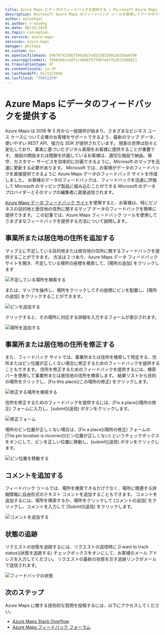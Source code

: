 ```yaml
---
title: Azure Maps にデータのフィードバックを提供する | Microsoft Azure Maps
description: Microsoft Azure Maps のフィードバック ツールを使用してデータのフィードバックを提供します。
author: walsehgal
ms.author: v-musehg
ms.date: 08/19/2019
ms.topic: conceptual
ms.service: azure-maps
services: azure-maps
manager: philmea
ms.custom: mvc
ms.openlocfilehash: 59670742586f596a817ad52383160a38358a6786
ms.sourcegitcommit: f9601bbccddfccddb6f577d6febf7b2b12988911
ms.translationtype: HT
ms.contentlocale: ja-JP
ms.lasthandoff: 01/12/2020
ms.locfileid: "75911379"
---
```

# <a name="provide-data-feedback-to-azure-maps"></a>Azure Maps にデータのフィードバックを提供する

Azure Maps は 2018 年 5 月から一般提供が始まり、さまざまなビジネス ユース ケースについて企業のお客様をサポートできるよう、最新のマップ データ、使いやすい REST API、強力な SDK が提供されています。 現実の世界は刻々と変化しており、事実に基づいたデジタル表現をお客様に提供することが重要です。 施設の開設または閉鎖を計画しているお客様は、適切な施設で納品、保守、カスタマー サービスを効率的に計画できるように、Microsoft のマップを迅速に更新する必要があります。 Microsoft では、お客様がデータのフィードバックを直接提供できるように Azure Maps データのフィードバック サイトを作成しました。 お客様のデータのフィードバックは、フィードバックを迅速に評価して Microsoft のマッピング製品に組み込むことができる Microsoft のデータ プロバイダーとそのマップの編集者に直接送信されます。  

[Azure Maps データ フィードバック サイト](https://feedback.azuremaps.com)を使用すると、お客様は、特にビジネスの目的地と居住地の住所に関するマップ データのフィードバックを簡単に提供できます。 この記事では、Azure Maps フィードバック ツールを使用してさまざまなフィードバックを提供する方法について説明します。

## <a name="add-a-business-place-or-a-residential-address"></a>事業所または居住地の住所を追加する 

マップ上に不足している目的地または居住地の住所に関するフィードバックを提供することができます。 方法は 2 つあり、Azure Maps データ フィードバック サイトを開き、不足している場所の座標を検索して、[場所の追加] をクリックします

  ![不足している場所を検索する](./media/how-to-use-feedback-tool/search-poi.png)

または、マップを操作し、場所をクリックしてその座標にピンを配置し、[場所の追加] をクリックすることができます。 

  ![ピンを追加する](./media/how-to-use-feedback-tool/add-poi.png)

クリックすると、その場所に対応する詳細を入力するフォームが表示されます。

  ![場所を追加する](./media/how-to-use-feedback-tool/add-a-place.png)

## <a name="fix-a-business-place-or-a-residential-address"></a>事業所または居住地の住所を修正する 

また、フィードバック サイトでは、事業所または住所を検索して特定する、住所またはピン位置が正しくない場合に修正するためのフィードバックを提供することもできます。 住所を修正するためのフィードバックを提供するには、検索バーを使用して事業所または居住地の住所を検索します。 結果リストから目的の場所をクリックし、[Fix this place]\(この場所の修正\) をクリックします。

  ![修正する場所を検索する](./media/how-to-use-feedback-tool/fix-place.png)

住所を修正するためのフィードバックを提供するには、[Fix a place]\(場所の修正\) フォームに入力し、[submit]\(送信\) ボタンをクリックします。

  ![修正フォーム](./media/how-to-use-feedback-tool/fix-form.png)

場所のピン位置が正しくない場合は、[Fix a place]\(場所の修正\) フォームの [The pin location is incorrect]\(ピン位置が正しくない\) というチェックボックスをオンにして、ピンを正しい位置に移動し、[submit]\(送信\) ボタンをクリックします。

  ![ピン位置を移動する](./media/how-to-use-feedback-tool/move-pin.png)

## <a name="add-a-comment"></a>コメントを追加する 

フィードバック ツールでは、場所を検索できるだけでなく、場所に関連する詳細情報に自由形式のテキスト コメントを追加することもできます。 コメントを追加するには、場所を検索するか、場所をクリックして [コメントの追加] をクリックし、コメントを入力して [Submit]\(送信\) をクリックします。 

  ![コメントを追加する](./media/how-to-use-feedback-tool/add-comment.png)

## <a name="track-status"></a>状態の追跡 

リクエストの状態を追跡するには、リクエストの送信時に [I want to track status]\(状態を追跡する\) チェックボックスをオンにして、お客様のメール アドレスを入力してください。 リクエストの最新の状態を示す追跡リンクがメールで送信されます。 

  ![フィードバックの状態](./media/how-to-use-feedback-tool/feedback-status.png)


## <a name="next-steps"></a>次のステップ

Azure Maps に関する技術的な質問を投稿するには、以下にアクセスしてください。

* [Azure Maps Stack Overflow](https://stackoverflow.com/questions/tagged/azure-maps)
* [Azure Maps フィードバック フォーラム](https://feedback.azure.com/forums/909172-azure-maps)
